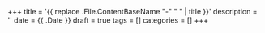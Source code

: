+++
title = '{{ replace .File.ContentBaseName "-" " " | title }}'
description = ''
date = {{ .Date }}
draft = true
tags = []
categories = []
+++

